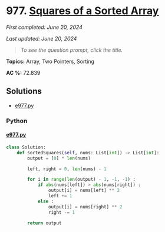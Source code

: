 # 977. [Squares of a Sorted Array](<https://leetcode.com/problems/squares-of-a-sorted-array>)

*First completed: June 20, 2024*

*Last updated: June 20, 2024*


> *To see the question prompt, click the title.*

**Topics:** Array, Two Pointers, Sorting

**AC %:** 72.839


## Solutions

- [e977.py](<../my-submissions/e977.py>)
### Python
#### [e977.py](<../my-submissions/e977.py>)
```Python
class Solution:
    def sortedSquares(self, nums: List[int]) -> List[int]:
        output = [0] * len(nums)

        left, right = 0, len(nums) - 1

        for i in range(len(output) - 1, -1, -1) :
            if abs(nums[left]) > abs(nums[right]) :
                output[i] = nums[left] ** 2
                left += 1
            else :
                output[i] = nums[right] ** 2
                right -= 1

        return output
```

